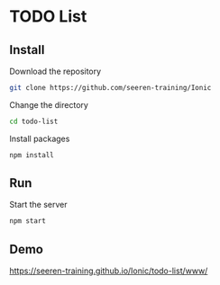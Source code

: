 # TODO List

## Install

Download the repository

```bash
git clone https://github.com/seeren-training/Ionic
```

Change the directory

```bash
cd todo-list
```
Install packages

```bash
npm install
```

## Run

Start the server

```bash
npm start
```

## Demo

https://seeren-training.github.io/Ionic/todo-list/www/
